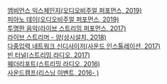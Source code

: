 [엠비언스 익스체인지(오디오비주얼 퍼포먼스, 2019)](ambientExchange.md)<br>
[피아노 데이(오디오비주얼 퍼포먼스, 2019)](pianoday2019.md)<br>
[투명한 음악(라이브 스트리밍 퍼포먼스, 2017)](transparentmusic.md)<br>
[라이브 스트리머 - 양(상시설치, 2018)](livestreamearyang.md)<br>
[다중입력 네트워크 신디사이저(사운드 인스톨레이션, 2017)](multiinputnetworksynthesizer.md)<br>
[빈 터널(스트리밍 라디오, 2017)](ghosttunnel.md)<br>
[웨더리포트(스트리밍 라디오, 2016)](weatherreport2016.md)<br>
[사운드캠프(리스닝 이벤트, 2016- )](soundcamp.md)<br>
